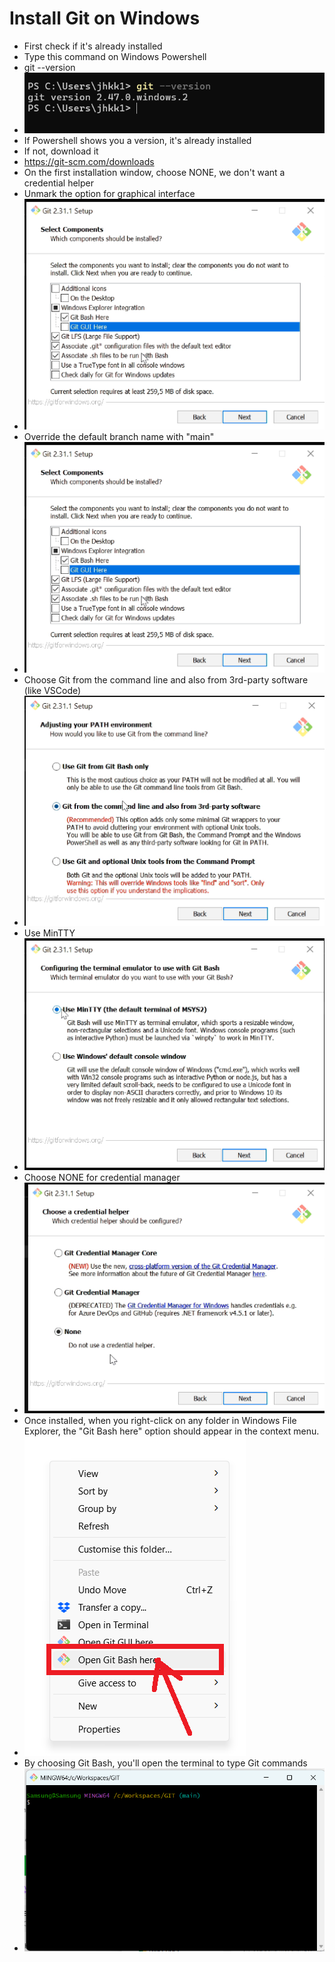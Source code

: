 # Install Git on Windows
- First check if it's already installed
- Type this command on Windows Powershell
- git --version
- ![alt text](images/image018.png)
- If Powershell shows you a version, it's already installed
- If not, download it
- https://git-scm.com/downloads
- On the first installation window, choose NONE, we don't want a credential helper
- Unmark the option for graphical interface
- ![alt text](images/image003.png) 
- Override the default branch name with "main"
- ![alt text](images/image004.png)
- Choose Git from the command line and also from 3rd-party software (like VSCode)
- ![alt text](images/image005.png)
- Use MinTTY
- ![alt text](images/image006.png)
- Choose NONE for credential manager
- ![alt text](images/image007.png)
- Once installed, when you right-click on any folder in Windows File Explorer, the "Git Bash here" option should appear in the context menu.
- ![alt text](images/image008.png)
- By choosing Git Bash, you'll open the terminal to type Git commands
- ![alt text](images/image009.png)